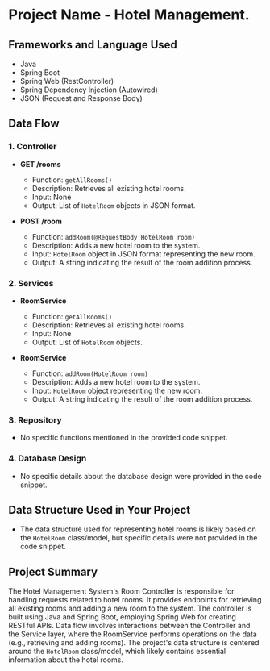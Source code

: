 # Project Name - Hotel Management.

## Frameworks and Language Used

- Java
- Spring Boot
- Spring Web (RestController)
- Spring Dependency Injection (Autowired)
- JSON (Request and Response Body)

## Data Flow

### 1. Controller

- **GET /rooms**
  - Function: `getAllRooms()`
  - Description: Retrieves all existing hotel rooms.
  - Input: None
  - Output: List of `HotelRoom` objects in JSON format.

- **POST /room**
  - Function: `addRoom(@RequestBody HotelRoom room)`
  - Description: Adds a new hotel room to the system.
  - Input: `HotelRoom` object in JSON format representing the new room.
  - Output: A string indicating the result of the room addition process.

### 2. Services

- **RoomService**
  - Function: `getAllRooms()`
  - Description: Retrieves all existing hotel rooms.
  - Input: None
  - Output: List of `HotelRoom` objects.

- **RoomService**
  - Function: `addRoom(HotelRoom room)`
  - Description: Adds a new hotel room to the system.
  - Input: `HotelRoom` object representing the new room.
  - Output: A string indicating the result of the room addition process.

### 3. Repository

- No specific functions mentioned in the provided code snippet.

### 4. Database Design

- No specific details about the database design were provided in the code snippet.

## Data Structure Used in Your Project

- The data structure used for representing hotel rooms is likely based on the `HotelRoom` class/model, but specific details were not provided in the code snippet.

## Project Summary

The Hotel Management System's Room Controller is responsible for handling requests related to hotel rooms. It provides endpoints for retrieving all existing rooms and adding a new room to the system. The controller is built using Java and Spring Boot, employing Spring Web for creating RESTful APIs. Data flow involves interactions between the Controller and the Service layer, where the RoomService performs operations on the data (e.g., retrieving and adding rooms). The project's data structure is centered around the `HotelRoom` class/model, which likely contains essential information about the hotel rooms.
